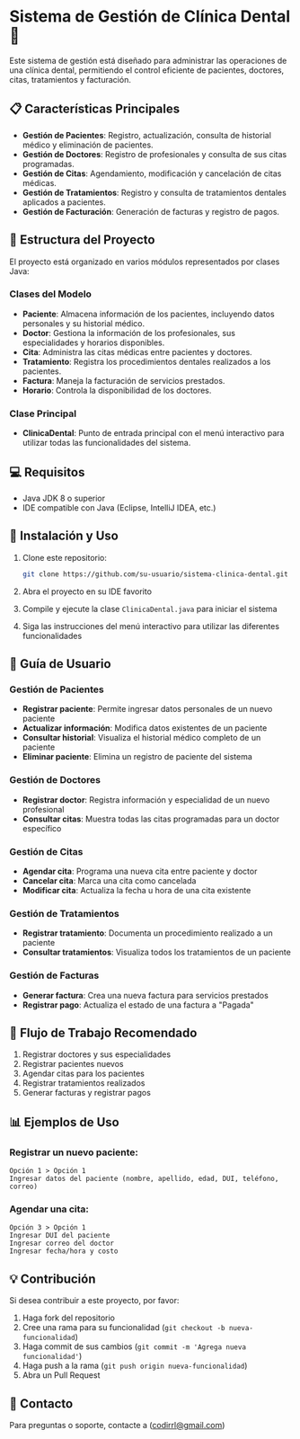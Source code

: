 # Sistema de Gestión de Clínica Dental 🦷

Este sistema de gestión está diseñado para administrar las operaciones de una clínica dental, permitiendo el control eficiente de pacientes, doctores, citas, tratamientos y facturación.

## 📋 Características Principales

- **Gestión de Pacientes**: Registro, actualización, consulta de historial médico y eliminación de pacientes.
- **Gestión de Doctores**: Registro de profesionales y consulta de sus citas programadas.
- **Gestión de Citas**: Agendamiento, modificación y cancelación de citas médicas.
- **Gestión de Tratamientos**: Registro y consulta de tratamientos dentales aplicados a pacientes.
- **Gestión de Facturación**: Generación de facturas y registro de pagos.

## 🔧 Estructura del Proyecto

El proyecto está organizado en varios módulos representados por clases Java:

### Clases del Modelo

- **Paciente**: Almacena información de los pacientes, incluyendo datos personales y su historial médico.
- **Doctor**: Gestiona la información de los profesionales, sus especialidades y horarios disponibles.
- **Cita**: Administra las citas médicas entre pacientes y doctores.
- **Tratamiento**: Registra los procedimientos dentales realizados a los pacientes.
- **Factura**: Maneja la facturación de servicios prestados.
- **Horario**: Controla la disponibilidad de los doctores.

### Clase Principal

- **ClinicaDental**: Punto de entrada principal con el menú interactivo para utilizar todas las funcionalidades del sistema.

## 💻 Requisitos

- Java JDK 8 o superior
- IDE compatible con Java (Eclipse, IntelliJ IDEA, etc.)

## 🚀 Instalación y Uso

1. Clone este repositorio:
   ```bash
   git clone https://github.com/su-usuario/sistema-clinica-dental.git
   ```

2. Abra el proyecto en su IDE favorito

3. Compile y ejecute la clase `ClinicaDental.java` para iniciar el sistema

4. Siga las instrucciones del menú interactivo para utilizar las diferentes funcionalidades

## 📌 Guía de Usuario

### Gestión de Pacientes

- **Registrar paciente**: Permite ingresar datos personales de un nuevo paciente
- **Actualizar información**: Modifica datos existentes de un paciente
- **Consultar historial**: Visualiza el historial médico completo de un paciente
- **Eliminar paciente**: Elimina un registro de paciente del sistema

### Gestión de Doctores

- **Registrar doctor**: Registra información y especialidad de un nuevo profesional
- **Consultar citas**: Muestra todas las citas programadas para un doctor específico

### Gestión de Citas

- **Agendar cita**: Programa una nueva cita entre paciente y doctor
- **Cancelar cita**: Marca una cita como cancelada
- **Modificar cita**: Actualiza la fecha u hora de una cita existente

### Gestión de Tratamientos

- **Registrar tratamiento**: Documenta un procedimiento realizado a un paciente
- **Consultar tratamientos**: Visualiza todos los tratamientos de un paciente

### Gestión de Facturas

- **Generar factura**: Crea una nueva factura para servicios prestados
- **Registrar pago**: Actualiza el estado de una factura a "Pagada"

## 🔄 Flujo de Trabajo Recomendado

1. Registrar doctores y sus especialidades
2. Registrar pacientes nuevos
3. Agendar citas para los pacientes
4. Registrar tratamientos realizados
5. Generar facturas y registrar pagos

## 📊 Ejemplos de Uso

### Registrar un nuevo paciente:
```
Opción 1 > Opción 1
Ingresar datos del paciente (nombre, apellido, edad, DUI, teléfono, correo)
```

### Agendar una cita:
```
Opción 3 > Opción 1
Ingresar DUI del paciente
Ingresar correo del doctor
Ingresar fecha/hora y costo
```

## 💡 Contribución

Si desea contribuir a este proyecto, por favor:

1. Haga fork del repositorio
2. Cree una rama para su funcionalidad (`git checkout -b nueva-funcionalidad`)
3. Haga commit de sus cambios (`git commit -m 'Agrega nueva funcionalidad'`)
4. Haga push a la rama (`git push origin nueva-funcionalidad`)
5. Abra un Pull Request


## 👥 Contacto

Para preguntas o soporte, contacte a (codirrl@gmail.com)
